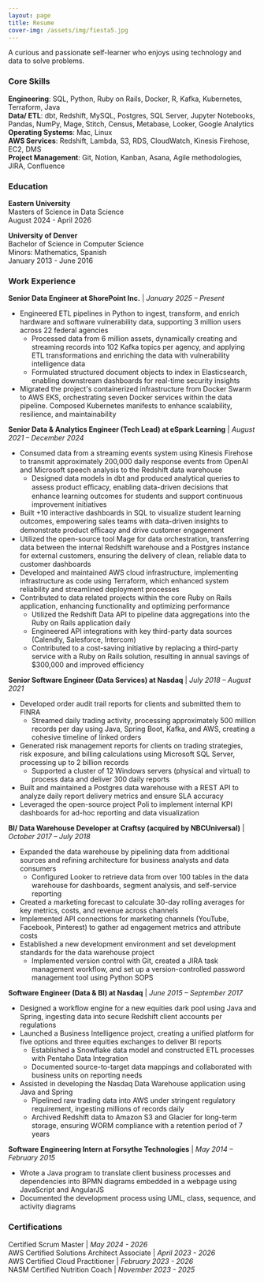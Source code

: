 ```yaml
---
layout: page
title: Resume
cover-img: /assets/img/fiesta5.jpg
---
```


A curious and passionate self-learner who enjoys using technology and data to solve problems.

### Core Skills
**Engineering**: SQL, Python, Ruby on Rails, Docker, R, Kafka, Kubernetes, Terraform, Java   
**Data/ ETL**: dbt, Redshift, MySQL, Postgres, SQL Server, Jupyter Notebooks, Pandas, NumPy, Mage, Stitch, Census, Metabase, Looker, Google Analytics  
**Operating Systems**: Mac, Linux  
**AWS Services**: Redshift, Lambda, S3, RDS, CloudWatch, Kinesis Firehose, EC2, DMS  
**Project Management**: Git, Notion, Kanban, Asana, Agile methodologies, JIRA, Confluence  

### Education  
**Eastern University**  
Masters of Science in Data Science  
August 2024 - April 2026  

**University of Denver**  
Bachelor of Science in Computer Science  
Minors: Mathematics, Spanish  
January 2013 - June 2016 

### Work Experience
**Senior Data Engineer at ShorePoint Inc.**  |   *January 2025 – Present*  
* Engineered ETL pipelines in Python to ingest, transform, and enrich hardware and
software vulnerability data, supporting 3 million users across 22
federal agencies  
    * Processed data from 6 million assets, dynamically creating and streaming records
into 102 Kafka topics per agency, and applying ETL transformations and enriching the
data with vulnerability intelligence data  
    * Formulated structured document objects to index in Elasticsearch, enabling
downstream dashboards for real-time security insights  
* Migrated the project's containerized infrastructure from Docker Swarm to AWS EKS,
orchestrating seven Docker services within the data pipeline. Composed Kubernetes
manifests to enhance scalability, resilience, and maintainability  

**Senior Data & Analytics Engineer (Tech Lead) at eSpark Learning**   |   *August 2021 – December 2024*   
* Consumed data from a streaming events system using Kinesis Firehose to transmit
approximately 200,000 daily response events from OpenAI and Microsoft speech analysis to
the Redshift data warehouse  
    * Designed data models in dbt and produced analytical queries to assess product
eﬃcacy, enabling data-driven decisions that enhance learning outcomes for students
and support continuous improvement initiatives  
* Built +10 interactive dashboards in SQL to visualize student learning outcomes,
empowering sales teams with data-driven insights to demonstrate product eﬃcacy and drive
customer engagement  
* Utilized the open-source tool Mage for data orchestration, transferring data between the
internal Redshift warehouse and a Postgres instance for external customers, ensuring the
delivery of clean, reliable data to customer dashboards  
* Developed and maintained AWS cloud infrastructure, implementing infrastructure as code
using Terraform, which enhanced system reliability and streamlined deployment processes  
* Contributed to data related projects within the core Ruby on Rails application,
enhancing functionality and optimizing performance  
    * Utilized the Redshift Data API to pipeline data aggregations into the Ruby on Rails
    application daily  
    * Engineered API integrations with key third-party data sources (Calendly, Salesforce,
    Intercom)  
    * Contributed to a cost-saving initiative by replacing a third-party service with a Ruby
    on Rails solution, resulting in annual savings of $300,000 and improved efficiency  

**Senior Software Engineer (Data Services) at Nasdaq**   |  *July 2018 – August 2021*   
* Developed order audit trail reports for clients and submitted them to FINRA  
    * Streamed daily trading activity, processing approximately 500 million records per day
using Java, Spring Boot, Kafka, and AWS, creating a cohesive timeline of linked orders  
* Generated risk management reports for clients on trading strategies, risk exposure, and
billing calculations using Microsoft SQL Server, processing up to 2 billion records  
    * Supported a cluster of 12 Windows servers (physical and virtual) to process data and
deliver 300 daily reports  
* Built and maintained a Postgres data warehouse with a REST API to analyze daily report
delivery metrics and ensure SLA accuracy  
* Leveraged the open-source project Poli to implement internal KPI dashboards for ad-hoc
reporting and data visualization  

**BI/ Data Warehouse Developer at Craftsy (acquired by NBCUniversal)** | *October 2017 – July 2018*  
* Expanded the data warehouse by pipelining data from additional sources and refining
architecture for business analysts and data consumers  
    * Configured Looker to retrieve data from over 100 tables in the data warehouse for
dashboards, segment analysis, and self-service reporting  
* Created a marketing forecast to calculate 30-day rolling averages for key metrics, costs,
and revenue across channels  
* Implemented API connections for marketing channels (YouTube, Facebook, Pinterest) to
gather ad engagement metrics and attribute costs  
* Established a new development environment and set development standards for the data
warehouse project  
    * Implemented version control with Git, created a JIRA task management workflow,
and set up a version-controlled password management tool using Python SOPS  

**Software Engineer (Data & BI) at Nasdaq** | *June 2015 – September 2017*  
* Designed a workflow engine for a new equities dark pool using Java and Spring,
ingesting data into secure Redshift client accounts per regulations  
* Launched a Business Intelligence project, creating a unified platform for five options and
three equities exchanges to deliver BI reports  
    * Established a Snowflake data model and constructed ETL processes with Pentaho
Data Integration  
    * Documented source-to-target data mappings and collaborated with business units
on reporting needs  
* Assisted in developing the Nasdaq Data Warehouse application using Java and Spring
    * Pipelined raw trading data into AWS under stringent regulatory requirement, ingesting
millions of records daily  
    * Archived Redshift data to Amazon S3 and Glacier for long-term storage, ensuring
WORM compliance with a retention period of 7 years  

**Software Engineering Intern at Forsythe Technologies** | *May 2014 – February 2015*  
* Wrote a Java program to translate client business processes and dependencies into BPMN
diagrams embedded in a webpage using JavaScript and AngularJS  
* Documented the development process using UML, class, sequence, and activity diagrams  

### Certifications
Certified Scrum Master | *May 2024 - 2026*   
AWS Certified Solutions Architect Associate | *April 2023 - 2026*    
AWS Certified Cloud Practitioner | *February 2023 - 2026*  
NASM Certified Nutrition Coach | *November 2023 - 2025*